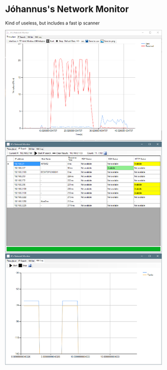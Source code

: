 # Jóhannus's Network Monitor
Kind of useless, but includes a fast ip scanner

![Throughput graph](https://raw.githubusercontent.com/JohannusK/NM/master/figs/nm1.png)
![IP Scanner](https://raw.githubusercontent.com/JohannusK/NM/master/figs/nm2.png)
![Wifi RSRP Plotter](https://raw.githubusercontent.com/JohannusK/NM/master/figs/nm3.png)